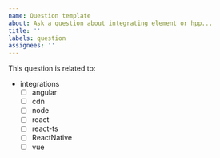 ```yaml
---
name: Question template
about: Ask a question about integrating element or hpp...
title: ''
labels: question
assignees: ''
---
```


<!-- Add your question here -->

This question is related to:
- integrations
  - [ ] angular
  - [ ] cdn
  - [ ] node
  - [ ] react
  - [ ] react-ts
  - [ ] ReactNative
  - [ ] vue